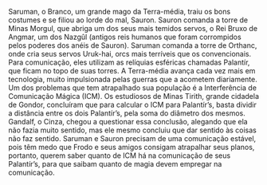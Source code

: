 Saruman, o Branco, um grande mago da Terra-média, traiu os bons costumes e se filiou ao lorde do mal, Sauron. Sauron comanda a torre de Minas Morgul, que abriga um dos seus mais temidos servos, o Rei Bruxo de Angmar, um dos Nazgûl (antigos reis humanos que foram corrompidos pelos poderes dos anéis de Sauron). Saruman comanda a torre de Orthanc, onde cria seus servos Uruk-hai, orcs mais terríveis que os convencionais. Para comunicação, eles utilizam as relíquias esféricas chamadas Palantír, que ficam no topo de suas torres.
A Terra-média avança cada vez mais em tecnologia, muito impulsionada pelas guerras que a acometem diariamente. Um dos problemas que tem atrapalhado sua população é a Interferência de Comunicação Mágica (ICM). Os estudiosos de Minas Tirith, grande cidadela de Gondor, concluíram que para calcular o ICM para Palantír’s, basta dividir a distância entre os dois Palantír’s, pela soma do diâmetro dos mesmos. Gandalf, o Cinza, chegou a questionar essa conclusão, alegando que ela não fazia muito sentido, mas ele mesmo concluiu que dar sentido às coisas não faz sentido.
Saruman e Sauron precisam de uma comunicação estável, pois têm medo que Frodo e seus amigos consigam atrapalhar seus planos, portanto, querem saber quanto de ICM há na comunicação de seus Palantír’s, para que saibam quanto de magia devem empregar na comunicação. 
